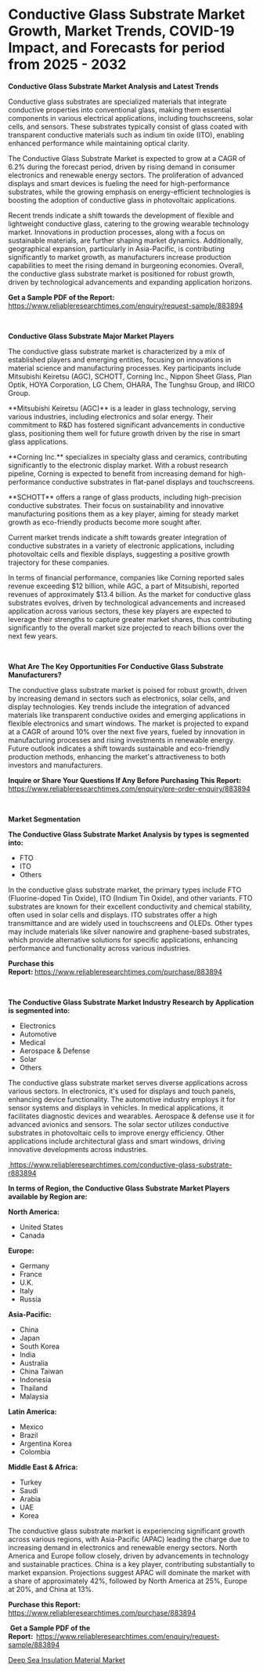 <p><h1>Conductive Glass Substrate Market Growth, Market Trends, COVID-19 Impact, and Forecasts for period from 2025 - 2032</h1></p><p><strong>Conductive Glass Substrate Market Analysis and Latest Trends</strong></p>
<p><p>Conductive glass substrates are specialized materials that integrate conductive properties into conventional glass, making them essential components in various electrical applications, including touchscreens, solar cells, and sensors. These substrates typically consist of glass coated with transparent conductive materials such as indium tin oxide (ITO), enabling enhanced performance while maintaining optical clarity. </p><p>The Conductive Glass Substrate Market is expected to grow at a CAGR of 6.2% during the forecast period, driven by rising demand in consumer electronics and renewable energy sectors. The proliferation of advanced displays and smart devices is fueling the need for high-performance substrates, while the growing emphasis on energy-efficient technologies is boosting the adoption of conductive glass in photovoltaic applications. </p><p>Recent trends indicate a shift towards the development of flexible and lightweight conductive glass, catering to the growing wearable technology market. Innovations in production processes, along with a focus on sustainable materials, are further shaping market dynamics. Additionally, geographical expansion, particularly in Asia-Pacific, is contributing significantly to market growth, as manufacturers increase production capabilities to meet the rising demand in burgeoning economies. Overall, the conductive glass substrate market is positioned for robust growth, driven by technological advancements and expanding application horizons.</p></p>
<p><strong>Get a Sample PDF of the Report:&nbsp;</strong> <a href="https://www.reliableresearchtimes.com/enquiry/request-sample/883894?utm_campaign=2201&utm_medium=2&utm_source=Github&utm_content=ia&utm_term=02042025&utm_id=conductive-glass-substrate">https://www.reliableresearchtimes.com/enquiry/request-sample/883894</a></p>
<p>&nbsp;</p>
<p><strong>Conductive Glass Substrate Major Market Players</strong></p>
<p><p>The conductive glass substrate market is characterized by a mix of established players and emerging entities, focusing on innovations in material science and manufacturing processes. Key participants include Mitsubishi Keiretsu (AGC), SCHOTT, Corning Inc., Nippon Sheet Glass, Plan Optik, HOYA Corporation, LG Chem, OHARA, The Tunghsu Group, and IRICO Group.</p><p>**Mitsubishi Keiretsu (AGC)** is a leader in glass technology, serving various industries, including electronics and solar energy. Their commitment to R&D has fostered significant advancements in conductive glass, positioning them well for future growth driven by the rise in smart glass applications.</p><p>**Corning Inc.** specializes in specialty glass and ceramics, contributing significantly to the electronic display market. With a robust research pipeline, Corning is expected to benefit from increasing demand for high-performance conductive substrates in flat-panel displays and touchscreens.</p><p>**SCHOTT** offers a range of glass products, including high-precision conductive substrates. Their focus on sustainability and innovative manufacturing positions them as a key player, aiming for steady market growth as eco-friendly products become more sought after.</p><p>Current market trends indicate a shift towards greater integration of conductive substrates in a variety of electronic applications, including photovoltaic cells and flexible displays, suggesting a positive growth trajectory for these companies.</p><p>In terms of financial performance, companies like Corning reported sales revenue exceeding $12 billion, while AGC, a part of Mitsubishi, reported revenues of approximately $13.4 billion. As the market for conductive glass substrates evolves, driven by technological advancements and increased application across various sectors, these key players are expected to leverage their strengths to capture greater market shares, thus contributing significantly to the overall market size projected to reach billions over the next few years.</p></p>
<p>&nbsp;</p>
<p><strong>What Are The Key Opportunities For Conductive Glass Substrate Manufacturers?</strong></p>
<p><p>The conductive glass substrate market is poised for robust growth, driven by increasing demand in sectors such as electronics, solar cells, and display technologies. Key trends include the integration of advanced materials like transparent conductive oxides and emerging applications in flexible electronics and smart windows. The market is projected to expand at a CAGR of around 10% over the next five years, fueled by innovation in manufacturing processes and rising investments in renewable energy. Future outlook indicates a shift towards sustainable and eco-friendly production methods, enhancing the market's attractiveness to both investors and manufacturers.</p></p>
<p><strong>Inquire or Share Your Questions If Any Before Purchasing This Report:</strong> <a href="https://www.reliableresearchtimes.com/enquiry/pre-order-enquiry/883894?utm_campaign=2201&utm_medium=2&utm_source=Github&utm_content=ia&utm_term=02042025&utm_id=conductive-glass-substrate">https://www.reliableresearchtimes.com/enquiry/pre-order-enquiry/883894</a></p>
<p>&nbsp;</p>
<p><strong>Market Segmentation</strong></p>
<p><strong>The Conductive Glass Substrate Market Analysis by types is segmented into:</strong></p>
<p><ul><li>FTO</li><li>ITO</li><li>Others</li></ul></p>
<p><p>In the conductive glass substrate market, the primary types include FTO (Fluorine-doped Tin Oxide), ITO (Indium Tin Oxide), and other variants. FTO substrates are known for their excellent conductivity and chemical stability, often used in solar cells and displays. ITO substrates offer a high transmittance and are widely used in touchscreens and OLEDs. Other types may include materials like silver nanowire and graphene-based substrates, which provide alternative solutions for specific applications, enhancing performance and functionality across various industries.</p></p>
<p><strong>Purchase this Report:&nbsp;</strong><a href="https://www.reliableresearchtimes.com/purchase/883894?utm_campaign=2201&utm_medium=2&utm_source=Github&utm_content=ia&utm_term=02042025&utm_id=conductive-glass-substrate">https://www.reliableresearchtimes.com/purchase/883894</a></p>
<p>&nbsp;</p>
<p><strong>The Conductive Glass Substrate Market Industry Research by Application is segmented into:</strong></p>
<p><ul><li>Electronics</li><li>Automotive</li><li>Medical</li><li>Aerospace & Defense</li><li>Solar</li><li>Others</li></ul></p>
<p><p>The conductive glass substrate market serves diverse applications across various sectors. In electronics, it's used for displays and touch panels, enhancing device functionality. The automotive industry employs it for sensor systems and displays in vehicles. In medical applications, it facilitates diagnostic devices and wearables. Aerospace & defense use it for advanced avionics and sensors. The solar sector utilizes conductive substrates in photovoltaic cells to improve energy efficiency. Other applications include architectural glass and smart windows, driving innovative developments across industries.</p></p>
<p><a href="https://www.reliableresearchtimes.com/conductive-glass-substrate-r883894?utm_campaign=2201&utm_medium=2&utm_source=Github&utm_content=ia&utm_term=02042025&utm_id=conductive-glass-substrate">&nbsp;https://www.reliableresearchtimes.com/conductive-glass-substrate-r883894</a></p>
<p><strong>In terms of Region, the Conductive Glass Substrate Market Players available by Region are:</strong></p>
<p>
    <p> <strong> North America: </strong>
        <ul>
            <li>United States</li>
            <li>Canada</li>
        </ul>
        </p> 
    <p> <strong> Europe: </strong>
        <ul>
            <li>Germany</li>
            <li>France</li>
            <li>U.K.</li>
            <li>Italy</li>
            <li>Russia</li>
        </ul>
        </p> 
    <p> <strong> Asia-Pacific: </strong>
        <ul>
            <li>China</li>
            <li>Japan</li>
            <li>South Korea</li>
            <li>India</li>
            <li>Australia</li>
            <li>China Taiwan</li>
            <li>Indonesia</li>
            <li>Thailand</li>
            <li>Malaysia</li>
        </ul>
        </p> 
    <p> <strong> Latin America: </strong>
        <ul>
            <li>Mexico</li>
            <li>Brazil</li>
            <li>Argentina Korea</li>
            <li>Colombia</li>
        </ul>
        </p> 
    <p> <strong> Middle East & Africa: </strong>
        <ul>
            <li>Turkey</li>
            <li>Saudi</li>
            <li>Arabia</li>
            <li>UAE</li>
            <li>Korea</li>
        </ul>
    </p>
    </p>
<p><p>The conductive glass substrate market is experiencing significant growth across various regions, with Asia-Pacific (APAC) leading the charge due to increasing demand in electronics and renewable energy sectors. North America and Europe follow closely, driven by advancements in technology and sustainable practices. China is a key player, contributing substantially to market expansion. Projections suggest APAC will dominate the market with a share of approximately 42%, followed by North America at 25%, Europe at 20%, and China at 13%.</p></p>
<p><strong>Purchase this Report: </strong><a href="https://www.reliableresearchtimes.com/purchase/883894?utm_campaign=2201&utm_medium=2&utm_source=Github&utm_content=ia&utm_term=02042025&utm_id=conductive-glass-substrate">https://www.reliableresearchtimes.com/purchase/883894</a></p>
<p>&nbsp;<strong>Get a Sample PDF of the Report:&nbsp;&nbsp;</strong><a href="https://www.reliableresearchtimes.com/enquiry/request-sample/883894?utm_campaign=2201&utm_medium=2&utm_source=Github&utm_content=ia&utm_term=02042025&utm_id=conductive-glass-substrate">https://www.reliableresearchtimes.com/enquiry/request-sample/883894</a></p>
<p><strong></strong></p>
<p><p><a href="https://github.com/gerdabatiskzv9/Market-Research-Report-List-1/blob/main/deep-sea-insulation-material-market.md?utm_campaign=2201&utm_medium=2&utm_source=Github&utm_content=ia&utm_term=02042025&utm_id=conductive-glass-substrate">Deep Sea Insulation Material Market</a></p></p>